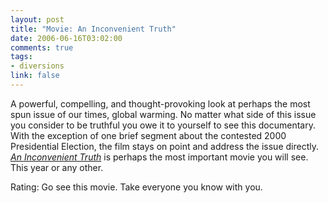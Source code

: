 ```yaml
--- 
layout: post
title: "Movie: An Inconvenient Truth"
date: 2006-06-16T03:02:00
comments: true
tags:
- diversions
link: false
---
```

A powerful, compelling, and thought-provoking look at perhaps the most spun issue of our times, global warming. No matter what side of this issue you consider to be truthful you owe it to yourself to see this documentary. With the exception of one brief segment about the contested 2000 Presidential Election, the film stays on point and address the issue directly. _<a href="http://imdb.com/title/tt0497116/" title="An Inconvenient Truth">An Inconvenient Truth</a>_ is perhaps the most important movie you will see. This year or any other.

Rating: Go see this movie. Take everyone you know with you.
